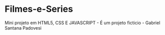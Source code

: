# Filmes-e-Series
Mini projeto em HTML5, CSS E JAVASCRIPT    -    É um projeto ficticio - Gabriel Santana Padovesi 

